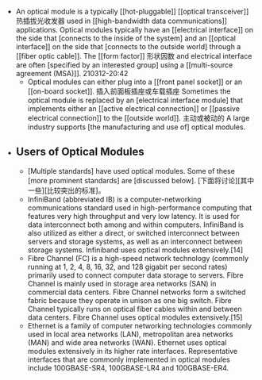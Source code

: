 - An optical module is a typically [[hot-pluggable]] [[optical transceiver]] 热插拔光收发器 used in [[high-bandwidth data communications]] applications. Optical modules typically have an [[electrical interface]] on the side that [connects to the inside of the system] and an [[optical interface]] on the side that [connects to the outside world] through a [[fiber optic cable]]. The [[form factor]] 形状因数 and electrical interface are often [specified by an interested group] using a [[multi-source agreement (MSA)]]. 
210312-20:42
    - Optical modules can either plug into a [[front panel socket]] or an [[on-board socket]]. 插入前面板插座或车载插座 Sometimes the optical module is replaced by an [electrical interface module] that implements either an [[active electrical connection]] or [[passive electrical connection]] to the [[outside world]]. 主动或被动的 A large industry supports [the manufacturing and use of] optical modules.
- ## Users of Optical Modules
    - [Multiple standards] have used optical modules. Some of these [more prominent standards] are [discussed below]. [下面将讨论][其中一些][比较突出的标准]。
    - InfiniBand (abbreviated IB) is a computer-networking communications standard used in high-performance computing that features very high throughput and very low latency. It is used for data interconnect both among and within computers. InfiniBand is also utilized as either a direct, or switched interconnect between servers and storage systems, as well as an interconnect between storage systems. Infiniband uses optical modules extensively.[14]
    - Fibre Channel (FC) is a high-speed network technology (commonly running at 1, 2, 4, 8, 16, 32, and 128 gigabit per second rates) primarily used to connect computer data storage to servers. Fibre Channel is mainly used in storage area networks (SAN) in commercial data centers. Fibre Channel networks form a switched fabric because they operate in unison as one big switch. Fibre Channel typically runs on optical fiber cables within and between data centers. Fibre Channel uses optical modules extensively.[15]
    - Ethernet is a family of computer networking technologies commonly used in local area networks (LAN), metropolitan area networks (MAN) and wide area networks (WAN). Ethernet uses optical modules extensively in its higher rate interfaces. Representative interfaces that are commonly implemented in optical modules include 100GBASE-SR4, 100GBASE-LR4 and 100GBASE-ER4.
